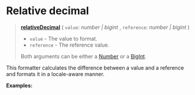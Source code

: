 <script setup>
  import DemoValueFormatter from '../../DemoValueFormatter.vue';
  import { demos } from '../preconfigured-formatters';
</script>

# Relative decimal <Package name="format"/>

> **[relativeDecimal](../../../api/_localizer/format/relativeDecimal/index.md)** ( `value`: _number | bigint_ , `reference`: _number | bigint_ )
>
> - `value` - The value to format.
> - `reference` - The reference value.
>
> Both arguments can be either a [Number](https://developer.mozilla.org/en-US/docs/Web/JavaScript/Reference/Global_Objects/Number) or a [BigInt](https://developer.mozilla.org/en-US/docs/Web/JavaScript/Reference/Global_Objects/BigInt).

This formatter calculates the difference between a value and a reference and formats it in a locale-aware manner.

**Examples:**

<DemoValueFormatter :demo="demos.relativeDecimal"/>
